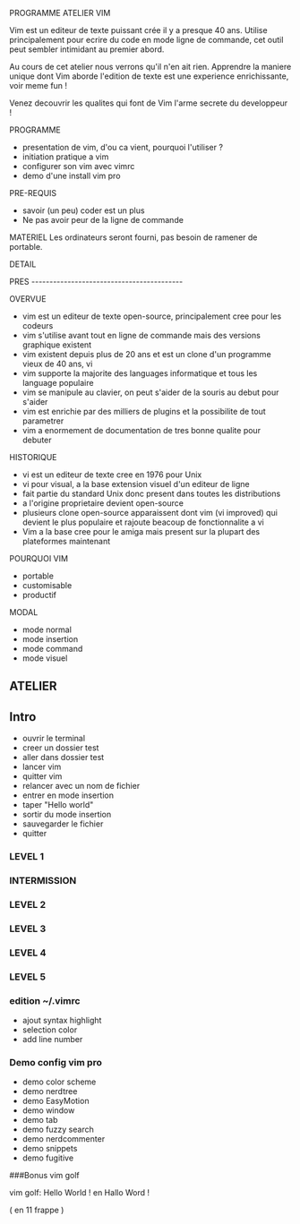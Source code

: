 PROGRAMME ATELIER VIM

Vim est un editeur de texte puissant crée il y a presque 40 ans. Utilise principalement pour ecrire du code en mode ligne de commande, 
cet outil peut sembler intimidant au premier abord.

Au cours de cet atelier nous verrons qu'il n'en ait rien. Apprendre la maniere unique dont Vim aborde l'edition de texte est une experience
enrichissante, voir meme fun !

Venez decouvrir les qualites qui font de Vim l'arme secrete du developpeur !

PROGRAMME

- presentation de vim, d'ou ca vient, pourquoi l'utiliser ?
- initiation pratique a vim
- configurer son vim avec vimrc
- demo d'une install vim pro

PRE-REQUIS
- savoir (un peu) coder est un plus 
- Ne pas avoir peur de la ligne de commande

MATERIEL
Les ordinateurs seront fourni, pas besoin de ramener de portable.

DETAIL

PRES ------------------------------------------

OVERVUE
- vim est un editeur de texte open-source, principalement cree pour les codeurs
- vim s'utilise avant tout en ligne de commande mais des versions graphique existent
- vim existent depuis plus de 20 ans et est un clone d'un programme vieux de 40 ans, vi
- vim supporte la majorite des languages informatique et tous les language populaire
- vim se manipule au clavier, on peut s'aider de la souris au debut pour s'aider
- vim est enrichie par des milliers de plugins et la possibilite de tout parametrer
- vim a enormement de documentation de tres bonne qualite pour debuter

HISTORIQUE
- vi est un editeur de texte cree en 1976 pour Unix
- vi pour visual, a la base extension visuel d'un editeur de ligne 
- fait partie du standard Unix donc present dans toutes les distributions
- a l'origine proprietaire devient open-source 
- plusieurs clone open-source apparaissent dont vim (vi improved) qui devient le plus populaire et
rajoute beacoup de fonctionnalite a vi
- Vim a la base cree pour le amiga mais present sur la plupart des plateformes maintenant

POURQUOI VIM
- portable
- customisable
- productif

MODAL
- mode normal
- mode insertion
- mode command
- mode visuel

ATELIER
------------------------------------------

## Intro
- ouvrir le terminal 
- creer un dossier test
- aller dans dossier test
- lancer vim
- quitter vim
- relancer avec un nom de fichier
- entrer en mode insertion
- taper "Hello world"
- sortir du mode insertion
- sauvegarder le fichier
- quitter

### LEVEL 1

### INTERMISSION

### LEVEL 2

### LEVEL 3

### LEVEL 4

### LEVEL 5

### edition ~/.vimrc
- ajout syntax highlight
- selection color
- add line number

### Demo config vim pro
- demo color scheme
- demo nerdtree
- demo EasyMotion
- demo window
- demo tab
- demo fuzzy search
- demo nerdcommenter
- demo snippets
- demo fugitive

###Bonus vim golf

vim golf:
Hello World !
en
Hallo Word !

( en 11 frappe )
